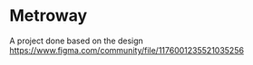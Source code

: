 # Metroway
A project done based on the design https://www.figma.com/community/file/1176001235521035256
